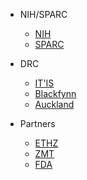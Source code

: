 <!-- _navbar.md  See https://docsify.js.org/#/custom-navbar?id=custom-navbar-->

<!-- * **ISAN**
  * [Good To Know](/docs/welcome/ISAN.md)
  * [FAQ](/docs/faq.md)
  * [Help & Support](/docs/help___support.md)
  * **Studies**
  * [Cardiac Tissue Models](/docs/isan_studies___tutorials/uc_davies.md)
  * [2D Visualization](/docs/isan_studies___tutorials/2d_plot.md)
  * [SPARC Nerve Activity Predictor (SNAP)](/docs/isan_studies___tutorials/matt_ward.md)
  * [Anatomical Model Viewer](/docs/isan_studies___tutorials/anatomical_viewer.md)
  * [OpenCor – Cardiac Regulation](/docs/isan_studies___tutorials/opencor.md)
  * [Enteric Nervous Network Explorer](/docs/isan_studies___tutorials/bornstein_view.md)
  * [3D Vagus Nerve Stimulation Viewer](/docs/isan_studies___tutorials/3D_view.md)  -->

* NIH/SPARC

  * [NIH](https://www.nih.gov)
  * [SPARC](https://commonfund.nih.gov/Sparc/)

* DRC

  * [IT'IS](https://itis.swiss/)
  * [Blackfynn](https://www.blackfynn.com)
  * [Auckland](https://www.auckland.ac.nz/en.html)

* Partners

  * [ETHZ](https://ethz.ch/)
  * [ZMT](https://www.zmt.swiss)
  * [FDA](https://www.fda.gov)
